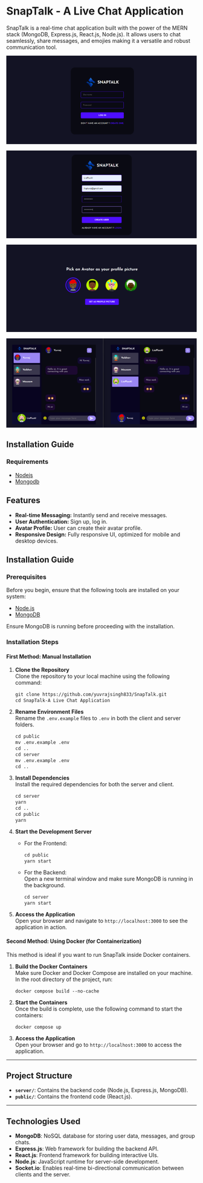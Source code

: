 
# SnapTalk - A Live Chat Application

SnapTalk is a real-time chat application built with the power of the MERN stack (MongoDB, Express.js, React.js, Node.js). It allows users to chat seamlessly, share messages, and emojies making it a versatile and robust communication tool.

![login page](./images/LogIn.png)

![Registration page](./images/Registration.png)

![Avatar Set page](./images/SetAvatarPic.png)

![Conversation page](./images/Conversation.png)


## Installation Guide

### Requirements
- [Nodejs](https://nodejs.org/en/download)
- [Mongodb](https://www.mongodb.com/docs/manual/administration/install-community/)

## Features
- **Real-time Messaging:** Instantly send and receive messages.
- **User Authentication:** Sign up, log in.
- **Avatar Profile:** User can create their avatar profile.
- **Responsive Design:** Fully responsive UI, optimized for mobile and desktop devices.

## Installation Guide

### Prerequisites
Before you begin, ensure that the following tools are installed on your system:
- [Node.js](https://nodejs.org/en/download)
- [MongoDB](https://www.mongodb.com/docs/manual/administration/install-community/)

Ensure MongoDB is running before proceeding with the installation.

### Installation Steps

#### First Method: Manual Installation

1. **Clone the Repository**  
   Clone the repository to your local machine using the following command:
   ```shell
   git clone https://github.com/yuvrajsingh833/SnapTalk.git
   cd SnapTalk-A Live Chat Application
   ```

2. **Rename Environment Files**  
   Rename the `.env.example` files to `.env` in both the client and server folders.
   ```shell
   cd public
   mv .env.example .env
   cd ..
   cd server
   mv .env.example .env
   cd ..
   ```

3. **Install Dependencies**  
   Install the required dependencies for both the server and client.
   ```shell
   cd server
   yarn
   cd ..
   cd public
   yarn
   ```

4. **Start the Development Server**  
   - For the Frontend:
     ```shell
     cd public
     yarn start
     ```
   - For the Backend:  
     Open a new terminal window and make sure MongoDB is running in the background.
     ```shell
     cd server
     yarn start
     ```

5. **Access the Application**  
   Open your browser and navigate to `http://localhost:3000` to see the application in action.

#### Second Method: Using Docker (for Containerization)

This method is ideal if you want to run SnapTalk inside Docker containers.

1. **Build the Docker Containers**  
   Make sure Docker and Docker Compose are installed on your machine. In the root directory of the project, run:
   ```shell
   docker compose build --no-cache
   ```

2. **Start the Containers**  
   Once the build is complete, use the following command to start the containers:
   ```shell
   docker compose up
   ```

3. **Access the Application**  
   Open your browser and go to `http://localhost:3000` to access the application.

---

## Project Structure

- **`server/`**: Contains the backend code (Node.js, Express.js, MongoDB).
- **`public/`**: Contains the frontend code (React.js).

---

## Technologies Used

- **MongoDB**: NoSQL database for storing user data, messages, and group chats.
- **Express.js**: Web framework for building the backend API.
- **React.js**: Frontend framework for building interactive UIs.
- **Node.js**: JavaScript runtime for server-side development.
- **Socket.io**: Enables real-time bi-directional communication between clients and the server.
